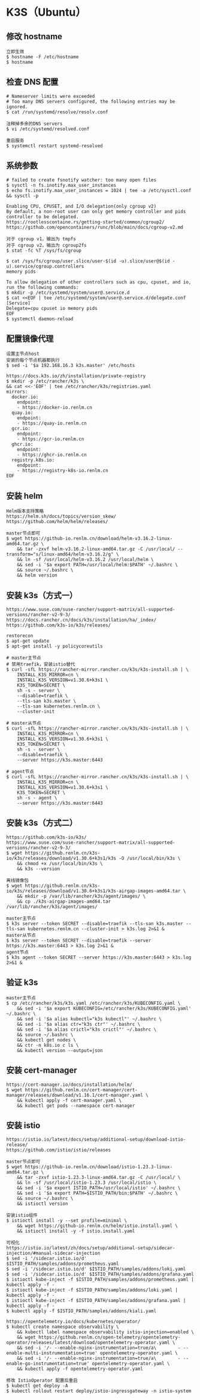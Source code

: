 # K3S（Ubuntu）

## 修改 hostname
	立即生效
	$ hostname -F /etc/hostname
	$ hostname

## 检查 DNS 配置
	# Nameserver limits were exceeded
	# Too many DNS servers configured, the following entries may be ignored.
	$ cat /run/systemd/resolve/resolv.conf
	
	注释掉多余的DNS servers
	$ vi /etc/systemd/resolved.conf
	
	重启服务
	$ systemctl restart systemd-resolved
	
## 系统参数
	# failed to create fsnotify watcher: too many open files
	$ sysctl -n fs.inotify.max_user_instances
	$ echo fs.inotify.max_user_instances = 1024 | tee -a /etc/sysctl.conf && sysctl -p
	
```
Enabling CPU, CPUSET, and I/O delegation(only cgroup v2)
By default, a non-root user can only get memory controller and pids controller to be delegated.
https://rootlesscontaine.rs/getting-started/common/cgroup2/	
https://github.com/opencontainers/runc/blob/main/docs/cgroup-v2.md

对于 cgroup v1，输出为 tmpfs
对于 cgroup v2，输出为 cgroup2fs
$ stat -fc %T /sys/fs/cgroup

$ cat /sys/fs/cgroup/user.slice/user-$(id -u).slice/user@$(id -u).service/cgroup.controllers
memory pids

To allow delegation of other controllers such as cpu, cpuset, and io, run the following commands:
$ mkdir -p /etc/systemd/system/user@.service.d
$ cat <<EOF | tee /etc/systemd/system/user@.service.d/delegate.conf
[Service]
Delegate=cpu cpuset io memory pids
EOF
$ systemctl daemon-reload
```

## 配置镜像代理
	设置主节点host
	安装的每个节点机器都执行
	$ sed -i '$a 192.168.16.3 k3s.master' /etc/hosts
	
```
https://docs.k3s.io/zh/installation/private-registry
$ mkdir -p /etc/rancher/k3s \
&& cat <<-'EOF' | tee /etc/rancher/k3s/registries.yaml
mirrors:
  docker.io:
    endpoint:
    - https://docker-io.renlm.cn
  quay.io:
    endpoint:
    - https://quay-io.renlm.cn
  gcr.io:
    endpoint:
    - https://gcr-io.renlm.cn
  ghcr.io:
    endpoint:
    - https://ghcr-io.renlm.cn
  registry.k8s.io:
    endpoint:
    - https://registry-k8s-io.renlm.cn
EOF
```
	
## 安装 helm
	Helm版本支持策略
	https://helm.sh/docs/topics/version_skew/
	https://github.com/helm/helm/releases/
	
	master节点即可
	$ wget https://github-io.renlm.cn/download/helm-v3.16.2-linux-amd64.tar.gz \
        && tar -zxvf helm-v3.16.2-linux-amd64.tar.gz -C /usr/local/ --transform="s/linux-amd64/helm-v3.16.2/g" \
        && ln -sf /usr/local/helm-v3.16.2 /usr/local/helm \
        && sed -i '$a export PATH=/usr/local/helm:$PATH' ~/.bashrc \
        && source ~/.bashrc \
        && helm version
	
## 安装 k3s（方式一）
	https://www.suse.com/suse-rancher/support-matrix/all-supported-versions/rancher-v2-9-3/
	https://docs.rancher.cn/docs/k3s/installation/ha/_index/
	https://github.com/k3s-io/k3s/releases/
	
	restorecon
	$ apt-get update
	$ apt-get install -y policycoreutils
		
```	
# master主节点
# 禁用traefik，安装istio替代
$ curl -sfL https://rancher-mirror.rancher.cn/k3s/k3s-install.sh | \
    INSTALL_K3S_MIRROR=cn \
    INSTALL_K3S_VERSION=v1.30.6+k3s1 \
    K3S_TOKEN=SECRET \
    sh -s - server \
    --disable=traefik \
    --tls-san k3s.master \
    --tls-san kubernetes.renlm.cn \
    --cluster-init
```

```	
# master从节点
$ curl -sfL https://rancher-mirror.rancher.cn/k3s/k3s-install.sh | \
    INSTALL_K3S_MIRROR=cn \
    INSTALL_K3S_VERSION=v1.30.6+k3s1 \
    K3S_TOKEN=SECRET \
    sh -s - server \
    --disable=traefik \
    --server https://k3s.master:6443
```

```	
# agent节点
$ curl -sfL https://rancher-mirror.rancher.cn/k3s/k3s-install.sh | \
    INSTALL_K3S_MIRROR=cn \
    INSTALL_K3S_VERSION=v1.30.6+k3s1 \
    K3S_TOKEN=SECRET \
    sh -s - agent \
    --server https://k3s.master:6443
```

## 安装 k3s（方式二）
	https://github.com/k3s-io/k3s/
	https://www.suse.com/suse-rancher/support-matrix/all-supported-versions/rancher-v2-9-3/
	$ wget https://github.renlm.cn/k3s-io/k3s/releases/download/v1.30.6+k3s1/k3s -O /usr/local/bin/k3s \
        && chmod +x /usr/local/bin/k3s \
        && k3s --version
	
	离线镜像包
	$ wget https://github.renlm.cn/k3s-io/k3s/releases/download/v1.30.6+k3s1/k3s-airgap-images-amd64.tar \
        && mkdir -p /var/lib/rancher/k3s/agent/images/ \
        && cp ./k3s-airgap-images-amd64.tar /var/lib/rancher/k3s/agent/images/
	
	master主节点
	$ k3s server --token SECRET --disable=traefik --tls-san k3s.master --tls-san kubernetes.renlm.cn --cluster-init > k3s.log 2>&1 &
	master从节点
	$ k3s server --token SECRET --disable=traefik --server https://k3s.master:6443 > k3s.log 2>&1 &
	agent节点
	$ k3s agent --token SECRET --server https://k3s.master:6443 > k3s.log 2>&1 &

## 验证 k3s
	master主节点
	$ cp /etc/rancher/k3s/k3s.yaml /etc/rancher/k3s/KUBECONFIG.yaml \
        && sed -i '$a export KUBECONFIG=/etc/rancher/k3s/KUBECONFIG.yaml' ~/.bashrc \
        && sed -i '$a alias kubectl="k3s kubectl"' ~/.bashrc \
        && sed -i '$a alias ctr="k3s ctr"' ~/.bashrc \
        && sed -i '$a alias crictl="k3s crictl"' ~/.bashrc \
        && source ~/.bashrc \
        && kubectl get nodes \
        && ctr -n k8s.io c ls \
        && kubectl version --output=json

## 安装 cert-manager
	https://cert-manager.io/docs/installation/helm/
	$ wget https://github.renlm.cn/cert-manager/cert-manager/releases/download/v1.16.1/cert-manager.yaml \
        && kubectl apply -f cert-manager.yaml \
        && kubectl get pods --namespace cert-manager
	
## 安装 istio
	https://istio.io/latest/docs/setup/additional-setup/download-istio-release/
	https://github.com/istio/istio/releases
	
	master节点即可
	$ wget https://github-io.renlm.cn/download/istio-1.23.3-linux-amd64.tar.gz \
        && tar -zxvf istio-1.23.3-linux-amd64.tar.gz -C /usr/local/ \
        && ln -sf /usr/local/istio-1.23.3 /usr/local/istio \
        && sed -i '$a export ISTIO_PATH=/usr/local/istio' ~/.bashrc \
        && sed -i '$a export PATH=$ISTIO_PATH/bin:$PATH' ~/.bashrc \
        && source ~/.bashrc \
        && istioctl version
	
	安装istio组件
	$ istioctl install -y --set profile=minimal \
        && wget https://github-io.renlm.cn/helm/istio.install.yaml \
        && istioctl install -y -f istio.install.yaml
	
	可视化
	https://istio.io/latest/zh/docs/setup/additional-setup/sidecar-injection/#manual-sidecar-injection
	$ sed -i '/sidecar.istio.io/d' $ISTIO_PATH/samples/addons/prometheus.yaml
	$ sed -i '/sidecar.istio.io/d' $ISTIO_PATH/samples/addons/loki.yaml
	$ sed -i '/sidecar.istio.io/d' $ISTIO_PATH/samples/addons/grafana.yaml
	$ istioctl kube-inject -f $ISTIO_PATH/samples/addons/prometheus.yaml | kubectl apply -f -
	$ istioctl kube-inject -f $ISTIO_PATH/samples/addons/loki.yaml | kubectl apply -f -
	$ istioctl kube-inject -f $ISTIO_PATH/samples/addons/grafana.yaml | kubectl apply -f -
	$ kubectl apply -f $ISTIO_PATH/samples/addons/kiali.yaml
	
	https://opentelemetry.io/docs/kubernetes/operator/
	$ kubectl create namespace observability \
        && kubectl label namespace observability istio-injection=enabled \
        && wget https://github.renlm.cn/open-telemetry/opentelemetry-operator/releases/latest/download/opentelemetry-operator.yaml \
        && sed -i '/- --enable-nginx-instrumentation=true/a\        - --enable-multi-instrumentation=true' opentelemetry-operator.yaml \
        && sed -i '/- --enable-nginx-instrumentation=true/a\        - --enable-go-instrumentation=true' opentelemetry-operator.yaml \
        && kubectl apply -f opentelemetry-operator.yaml
	
	修改 IstioOperator 配置后重启
	$ kubectl get deploy -A
	$ kubectl rollout restart deploy/istio-ingressgateway -n istio-system
